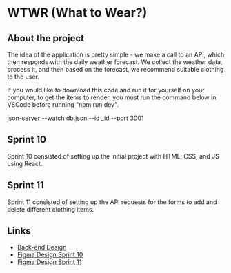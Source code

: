 # WTWR (What to Wear?)

## About the project

The idea of the application is pretty simple - we make a call to an API, which then responds with the daily weather forecast. We collect the weather data, process it, and then based on the forecast, we recommend suitable clothing to the user.

If you would like to download this code and run it for yourself on your computer, to get the items to render, you must run the command below in VSCode before running "npm run dev".

json-server --watch db.json --id _id --port 3001

## Sprint 10

Sprint 10 consisted of setting up the initial project with HTML, CSS, and JS using React.

## Sprint 11

Sprint 11 consisted of setting up the API requests for the forms to add and delete different clothing items.

## Links

- [Back-end Design](https://github.com/deelcoding/se_project_express)
- [Figma Design Sprint 10](https://www.figma.com/file/DTojSwldenF9UPKQZd6RRb/Sprint-10%3A-WTWR)
- [Figma Design Sprint 11](https://www.figma.com/design/dQLJwEKasIdspciJAJrCaf/Sprint-11_-WTWR?node-id=311-433&p=f&t=bcXgaMKmJQVYo6Ia-0)
